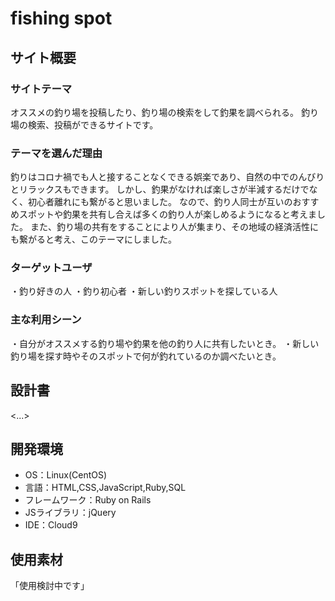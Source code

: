 # fishing spot

## サイト概要
### サイトテーマ
オススメの釣り場を投稿したり、釣り場の検索をして釣果を調べられる。
釣り場の検索、投稿ができるサイトです。

### テーマを選んだ理由
釣りはコロナ禍でも人と接することなくできる娯楽であり、自然の中でのんびりとリラックスもできます。
しかし、釣果がなければ楽しさが半減するだけでなく、初心者離れにも繋がると思いました。
なので、釣り人同士が互いのおすすめスポットや釣果を共有し合えば多くの釣り人が楽しめるようになると考えました。
また、釣り場の共有をすることにより人が集まり、その地域の経済活性にも繋がると考え、このテーマにしました。

### ターゲットユーザ
・釣り好きの人
・釣り初心者
・新しい釣りスポットを探している人

### 主な利用シーン
・自分がオススメする釣り場や釣果を他の釣り人に共有したいとき。
・新しい釣り場を探す時やそのスポットで何が釣れているのか調べたいとき。

## 設計書
<...>

## 開発環境
- OS：Linux(CentOS)
- 言語：HTML,CSS,JavaScript,Ruby,SQL
- フレームワーク：Ruby on Rails
- JSライブラリ：jQuery
- IDE：Cloud9

## 使用素材
「使用検討中です」